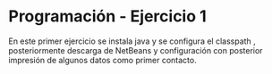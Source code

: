# Programación - Ejercicio 1

En este primer ejercicio se instala java y se configura el classpath , posteriormente descarga de NetBeans y configuración con posterior impresión de algunos datos como primer contacto.
